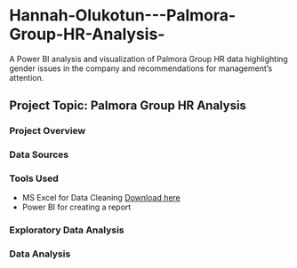 # Hannah-Olukotun---Palmora-Group-HR-Analysis-

A Power BI analysis and visualization of Palmora Group HR data highlighting gender issues in the company and recommendations for management’s attention.



## Project Topic: Palmora Group HR Analysis

### Project Overview

### Data Sources 

### Tools Used
- MS Excel for Data Cleaning [Download here](https://www.microsoft.com/en-gb/microsoft-365/excel)
- Power BI for creating a report

### Exploratory Data Analysis



### Data Analysis




